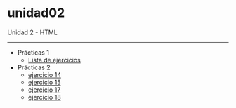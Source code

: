 unidad02
========

Unidad 2 - HTML


---
* Prácticas 1
   * [Lista de ejercicios](http://pedrogutierrez-1daw-marca.github.io/unidad02/02%20-%20HTML/practicas01/)
* Prácticas 2
   * [ejercicio 14](http://pedrogutierrez-1daw-marca.github.io/unidad02/02%20-%20HTML/practicas02/ej14.html)
   * [ejercicio 15](http://pedrogutierrez-1daw-marca.github.io/unidad02/02%20-%20HTML/practicas02/ej15.html)
   * [ejercicio 17](http://pedrogutierrez-1daw-marca.github.io/unidad02/02%20-%20HTML/practicas02/ej17.html)
   * [ejercicio 18](http://pedrogutierrez-1daw-marca.github.io/unidad02/02%20-%20HTML/practicas02/ej18.html)
